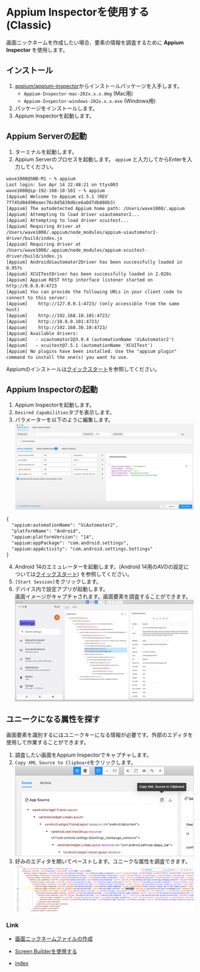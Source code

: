 # Appium Inspectorを使用する (Classic)

画面ニックネームを作成したい場合、要素の情報を調査するために **Appium Inspector** を使用します。

## インストール

1. [appium/appium-inspector](https://github.com/appium/appium-inspector/releases)からインストールパッケージを入手します。
    - `Appium-Inspector-mac-202x.x.x.dmg` (Mac用)
    - `Appium-Inspector-windows-202x.x.x.exe` (Windows用)
2. パッケージをインストールします。
3. Appium Inspectorを起動します。

## Appium Serverの起動

1. ターミナルを起動します。
2. Appium Serverのプロセスを起動します。 ```appium``` と入力してからEnterを入力してください。

```
wave1008@SNB-M1 ~ % appium
Last login: Sun Apr 14 22:48:21 on ttys003
wave1008@ip-192-168-10-101 ~ % appium
[Appium] Welcome to Appium v2.5.1 (REV 7f745d04d90eaec76c8d5830d6ce6a0d7db888b3)
[Appium] The autodetected Appium home path: /Users/wave1008/.appium
[Appium] Attempting to load driver uiautomator2...
[Appium] Attempting to load driver xcuitest...
[Appium] Requiring driver at /Users/wave1008/.appium/node_modules/appium-uiautomator2-driver/build/index.js
[Appium] Requiring driver at /Users/wave1008/.appium/node_modules/appium-xcuitest-driver/build/index.js
[Appium] AndroidUiautomator2Driver has been successfully loaded in 0.957s
[Appium] XCUITestDriver has been successfully loaded in 2.020s
[Appium] Appium REST http interface listener started on http://0.0.0.0:4723
[Appium] You can provide the following URLs in your client code to connect to this server:
[Appium] 	http://127.0.0.1:4723/ (only accessible from the same host)
[Appium] 	http://192.168.10.101:4723/
[Appium] 	http://10.0.0.101:4723/
[Appium] 	http://192.168.30.10:4723/
[Appium] Available drivers:
[Appium]   - uiautomator2@3.0.4 (automationName 'UiAutomator2')
[Appium]   - xcuitest@7.5.1 (automationName 'XCUITest')
[Appium] No plugins have been installed. Use the "appium plugin" command to install the one(s) you want to use.
```

Appiumのインストールは[クイックスタート](../../quick-start_ja.md)を参照してください。

## Appium Inspectorの起動

1. Appium Inspectorを起動します。
2. `Desired Capabilities`タブを表示します。
3. パラメーターを以下のように編集します。
   <br>![](_images/desired_capability_android.png)<br>

```
{
  "appium:automationName": "UiAutomator2",
  "platformName": "Android",
  "appium:platformVersion": "14",
  "appium:appPackage": "com.android.settings",
  "appium:appActivity": "com.android.settings.Settings"
}
```

4. Android 14のエミュレーターを起動します。(Android 14用のAVDの設定については[クイックスタート](../../quick-start_ja.md))
   を参照してください。
5. `[Start Session]`をクリックします。
6. デバイス内で設定アプリが起動します。<br>画面イメージがキャプチャされます。画面要素を調査することができます。
   <br>![](_images/screen_captured_in_inspector.png)

## ユニークになる属性を探す

画面要素を識別するにはユニークキーになる情報が必要です。外部のエディタを使用して作業することができます。

1. 調査したい画面をAppium Inspectorでキャプチャします。
2. `Copy XML Source to Clipboard`をクリックします。
   <br>![](_images/copy_xml_source_to_clipboard.png)
3. 好みのエディタを開いてペーストします。ユニークな属性を調査できます。
   <br>![](_images/finding_unique_attributes_in_editor.png)

### Link

- [画面ニックネームファイルの作成](creating_screen_nickname_file_ja.md)
- [Screen Builderを使用する](using_screen_builder.md)


- [index](../../index_ja.md)
